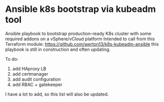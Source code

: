 # Ansible k8s bootstrap via kubeadm tool 

Ansible playbook to bootstrap production-ready K8s cluster with some required addons on a vSphere/vCloud platform
Intended to call from this Terraform module: https://github.com/werton13/k8s-kubeadm-ansible
this playbook is still in construction and often updating.

To do:
1. add HAproxy LB
2. add certmanager
3. add audit configuration
4. add RBAC + gatekeeper

I have a lot to add, so this list will also be updated.


 
